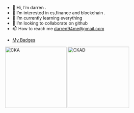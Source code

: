 - 👋 Hi, I’m darren .
- 👀 I’m interested in cs,finance and blockchain .
- 🌱 I’m currently learning everything 
- 💞️ I’m looking to collaborate on github
- 📫 How to reach me darren94me@gmail.com

<!---
darrenli6/darrenli6 is a ✨ special ✨ repository because its `README.md` (this file) appears on your GitHub profile.
You can click the Preview link to take a look at your changes.
--->

- [My Badges](https://training.linuxfoundation.org/certification/verify/)

<p align=""> 
  <img width="200" height="200" src="https://sm.ms/image/bYW4gUxucBdfnTH" alt="CKA" />
  <img width="200" height="200" src="https://sm.ms/image/wPiF8JWB5hAn4KX" alt="CKAD" />
  
</p>
